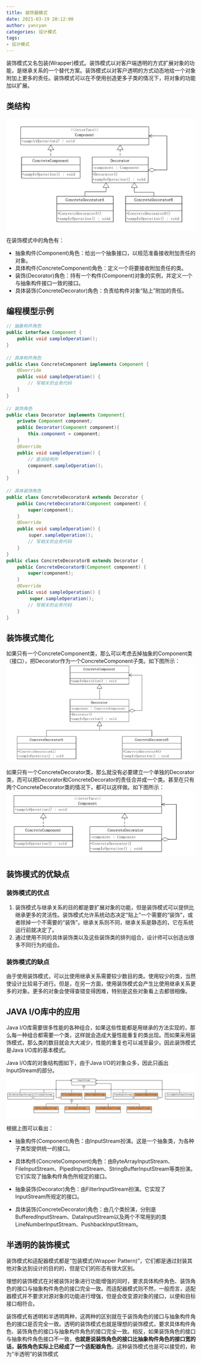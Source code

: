 ```yaml
---
title: 装饰器模式
date: 2021-03-19 20:12:00
author: yancyan
categories: 设计模式
tags:
- 设计模式
---
```


装饰模式又名包装(Wrapper)模式。装饰模式以对客户端透明的方式扩展对象的功能，是继承关系的一个替代方案。装饰模式以对客户透明的方式动态地给一个对象附加上更多的责任。装饰模式可以在不使用创造更多子类的情况下，将对象的功能加以扩展。

## 类结构
![](/images/decorator_01.png)

在装饰模式中的角色有：

- 抽象构件(Component)角色：给出一个抽象接口，以规范准备接收附加责任的对象。
- 具体构件(ConcreteComponent)角色：定义一个将要接收附加责任的类。
- 装饰(Decorator)角色：持有一个构件(Component)对象的实例，并定义一个与抽象构件接口一致的接口。
- 具体装饰(ConcreteDecorator)角色：负责给构件对象“贴上”附加的责任。

## 编程模型示例
```java
// 抽象构件角色
public interface Component {
    public void sampleOperation();
}

// 具体构件角色
public class ConcreteComponent implements Component {
    @Override
    public void sampleOperation() {
        // 写相关的业务代码
    }
}

// 装饰角色
public class Decorator implements Component{
    private Component component;
    public Decorator(Component component){
        this.component = component;
    }
    @Override
    public void sampleOperation() {
        // 委派给构件
        component.sampleOperation();
    }
}

// 具体装饰角色
public class ConcreteDecoratorA extends Decorator {
    public ConcreteDecoratorA(Component component) {
        super(component);
    }
    @Override
    public void sampleOperation() {
　　　　　super.sampleOperation();
        // 写相关的业务代码
    }
} 
public class ConcreteDecoratorB extends Decorator {
    public ConcreteDecoratorB(Component component) {
        super(component);
    }
    @Override
    public void sampleOperation() {
　　　　  super.sampleOperation();
        // 写相关的业务代码
    }
}
```

## 装饰模式简化
如果只有一个ConcreteComponent类，那么可以考虑去掉抽象的Component类（接口），把Decorator作为一个ConcreteComponent子类。如下图所示：
![](/images/decorator_02.png)

如果只有一个ConcreteDecorator类，那么就没有必要建立一个单独的Decorator类，而可以把Decorator和ConcreteDecorator的责任合并成一个类。甚至在只有两个ConcreteDecorator类的情况下，都可以这样做。如下图所示：
![](/images/decorator_03.png)

## 装饰模式的优缺点
### 装饰模式的优点
1. 装饰模式与继承关系的目的都是要扩展对象的功能，但是装饰模式可以提供比继承更多的灵活性。装饰模式允许系统动态决定“贴上”一个需要的“装饰”，或者除掉一个不需要的“装饰”。继承关系则不同，继承关系是静态的，它在系统运行前就决定了。
2. 通过使用不同的具体装饰类以及这些装饰类的排列组合，设计师可以创造出很多不同行为的组合。

### 装饰模式的缺点
由于使用装饰模式，可以比使用继承关系需要较少数目的类。使用较少的类，当然使设计比较易于进行。但是，在另一方面，使用装饰模式会产生比使用继承关系更多的对象。更多的对象会使得查错变得困难，特别是这些对象看上去都很相像。

## JAVA I/O库中的应用
Java I/O库需要很多性能的各种组合，如果这些性能都是用继承的方法实现的，那么每一种组合都需要一个类，这样就会造成大量性能重复的类出现。而如果采用装饰模式，那么类的数目就会大大减少，性能的重复也可以减至最少。因此装饰模式是Java I/O库的基本模式。

Java I/O库的对象结构图如下，由于Java I/O的对象众多，因此只画出InputStream的部分。
![](/images/decorator_04.png)

根据上图可以看出：

- 抽象构件(Component)角色：由InputStream扮演。这是一个抽象类，为各种子类型提供统一的接口。

- 具体构件(ConcreteComponent)角色：由ByteArrayInputStream、FileInputStream、PipedInputStream、StringBufferInputStream等类扮演。它们实现了抽象构件角色所规定的接口。

- 抽象装饰(Decorator)角色：由FilterInputStream扮演。它实现了InputStream所规定的接口。

- 具体装饰(ConcreteDecorator)角色：由几个类扮演，分别是BufferedInputStream、DataInputStream以及两个不常用到的类LineNumberInputStream、PushbackInputStream。

## 半透明的装饰模式
装饰模式和适配器模式都是“包装模式(Wrapper Pattern)”，它们都是通过封装其他对象达到设计的目的的，但是它们的形态有很大区别。

理想的装饰模式在对被装饰对象进行功能增强的同时，要求具体构件角色、装饰角色的接口与抽象构件角色的接口完全一致。而适配器模式则不然，一般而言，适配器模式并不要求对源对象的功能进行增强，但是会改变源对象的接口，以便和目标接口相符合。

装饰模式有透明和半透明两种，这两种的区别就在于装饰角色的接口与抽象构件角色的接口是否完全一致。透明的装饰模式也就是理想的装饰模式，要求具体构件角色、装饰角色的接口与抽象构件角色的接口完全一致。相反，如果装饰角色的接口与抽象构件角色接口不一致，**也就是说装饰角色的接口比抽象构件角色的接口宽的话，装饰角色实际上已经成了一个适配器角色**，这种装饰模式也是可以接受的，称为“半透明”的装饰模式



